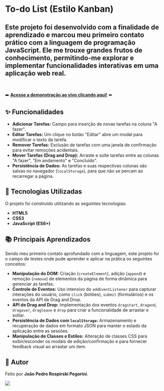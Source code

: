 # To-do List (Estilo Kanban)

Este projeto foi desenvolvido com a finalidade de aprendizado e marcou meu primeiro contato prático com a linguagem de programação JavaScript. Ele me trouxe grandes frutos de conhecimento, permitindo-me explorar e implementar funcionalidades interativas em uma aplicação web real.
-
<br>

➡️ **[Acesse a demonstração ao vivo clicando aqui!](https://jprospirski.github.io/To-do-List/)** ⬅️
<br>

## ✨ Funcionalidades

* **Adicionar Tarefas:** Campo para inserção de novas tarefas na coluna "A fazer".
* **Editar Tarefas:** Um clique no botão "Editar" abre um modal para modificar o texto da tarefa.
* **Remover Tarefas:** Exclusão de tarefas com uma janela de confirmação para evitar remoções acidentais.
* **Mover Tarefas (Drag and Drop):** Arraste e solte tarefas entre as colunas "A fazer", "Em andamento" e "Concluído".
* **Persistência de Dados:** As tarefas e suas respectivas colunas são salvas no navegador (`localStorage`), para que não se percam ao recarregar a página.

## 🚀 Tecnologias Utilizadas

O projeto foi construído utilizando as seguintes tecnologias:

* **HTML5**
* **CSS3**
* **JavaScript (ES6+)**

## 📚 Principais Aprendizados

Sendo meu primeiro contato aprofundado com a linguagem, este projeto foi o campo de testes onde pude aprender e aplicar na prática os seguintes conceitos:

* **Manipulação do DOM:** Criação (`createElement`), adição (`append`) e remoção (`remove`) de elementos da página de forma dinâmica para gerenciar as tarefas.
* **Controle de Eventos:** Uso intensivo do `addEventListener` para capturar interações do usuário, como `click` (botões), `submit` (formulários) e os eventos da API de Drag and Drop.
* **API de Drag and Drop:** Implementação dos eventos `dragstart`, `dragend`, `dragover`, `dragleave` e `drop` para criar a funcionalidade de arrastar e soltar.
* **Persistência de Dados com `localStorage`:** Armazenamento e recuperação de dados em formato JSON para manter o estado da aplicação entre as sessões.
* **Manipulação de Classes e Estilos:** Alteração de classes CSS para exibir/esconder os modais de edição/confirmação e para fornecer feedback visual ao arrastar um item.

## 👤 Autor

Feito por **João Pedro Rospirski Pegorini**.

[<img src="https://img.shields.io/badge/linkedin-%230077B5.svg?&style=for-the-badge&logo=linkedin&logoColor=white" />](https://www.linkedin.com/in/rospirski/)
